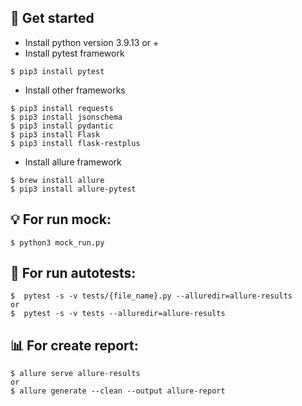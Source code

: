 ## 🏁 Get started

- Install python version 3.9.13 or +
- Install pytest framework
```
$ pip3 install pytest
```

- Install other frameworks
```
$ pip3 install requests
$ pip3 install jsonschema
$ pip3 install pydantic
$ pip3 install Flask
$ pip3 install flask-restplus

```
- Install allure framework
```
$ brew install allure
$ pip3 install allure-pytest
```
## 💡 For run mock:
```
$ python3 mock_run.py
```

## 🚀 For run autotests:
```
$  pytest -s -v tests/{file_name}.py --alluredir=allure-results
or
$  pytest -s -v tests --alluredir=allure-results
```

## 📊 For create report:
```
$ allure serve allure-results
or
$ allure generate --clean --output allure-report
```